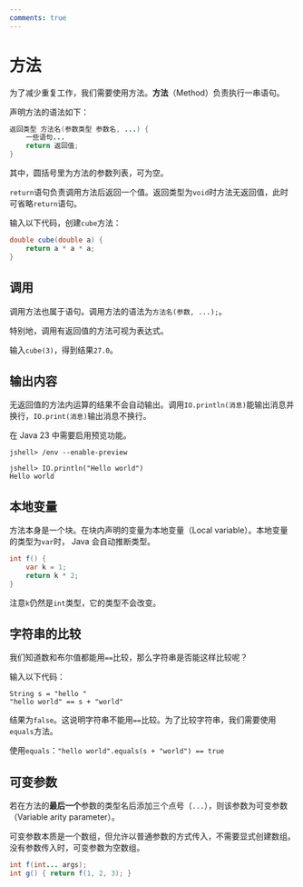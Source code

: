 ```yaml
---
comments: true
---
```


# 方法

为了减少重复工作，我们需要使用方法。**方法**（Method）负责执行一串语句。

声明方法的语法如下：

```java
返回类型 方法名(参数类型 参数名, ...) {
    一些语句...
    return 返回值;
}
```

其中，圆括号里为方法的参数列表，可为空。

`return`语句负责调用方法后返回一个值。返回类型为`void`时方法无返回值，此时可省略`return`语句。

输入以下代码，创建`cube`方法：

```java
double cube(double a) {
    return a * a * a;
}
```

## 调用

调用方法也属于语句。调用方法的语法为`方法名(参数, ...);`。

特别地，调用有返回值的方法可视为表达式。

输入`cube(3)`，得到结果`27.0`。

## 输出内容

无返回值的方法内运算的结果不会自动输出。调用`IO.println(消息)`能输出消息并换行，`IO.print(消息)`输出消息不换行。

在 Java 23 中需要启用预览功能。

```
jshell> /env --enable-preview

jshell> IO.println("Hello world")
Hello world
```

## 本地变量

方法本身是一个块。在块内声明的变量为本地变量（Local variable）。本地变量的类型为`var`时， Java 会自动推断类型。

```java
int f() {
    var k = 1;
    return k * 2;
}
```

注意`k`仍然是`int`类型，它的类型不会改变。

## 字符串的比较

我们知道数和布尔值都能用`==`比较，那么字符串是否能这样比较呢？

输入以下代码：

```
String s = "hello "
"hello world" == s + "world"
```

结果为`false`。这说明字符串不能用`==`比较。为了比较字符串，我们需要使用`equals`方法。

使用`equals`：`"hello world".equals(s + "world") == true`

## 可变参数

若在方法的**最后一个**参数的类型名后添加三个点号（`...`），则该参数为可变参数（Variable arity parameter）。

可变参数本质是一个数组，但允许以普通参数的方式传入，不需要显式创建数组。没有参数传入时，可变参数为空数组。

```java
int f(int... args);
int g() { return f(1, 2, 3); }
```
